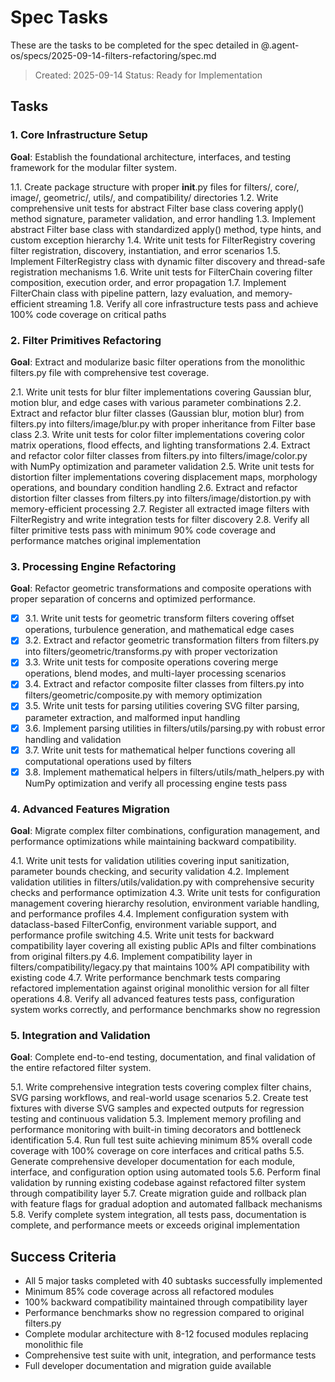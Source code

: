# Spec Tasks

These are the tasks to be completed for the spec detailed in @.agent-os/specs/2025-09-14-filters-refactoring/spec.md

> Created: 2025-09-14
> Status: Ready for Implementation

## Tasks

### 1. Core Infrastructure Setup

**Goal**: Establish the foundational architecture, interfaces, and testing framework for the modular filter system.

1.1. Create package structure with proper __init__.py files for filters/, core/, image/, geometric/, utils/, and compatibility/ directories
1.2. Write comprehensive unit tests for abstract Filter base class covering apply() method signature, parameter validation, and error handling
1.3. Implement abstract Filter base class with standardized apply() method, type hints, and custom exception hierarchy
1.4. Write unit tests for FilterRegistry covering filter registration, discovery, instantiation, and error scenarios
1.5. Implement FilterRegistry class with dynamic filter discovery and thread-safe registration mechanisms
1.6. Write unit tests for FilterChain covering filter composition, execution order, and error propagation
1.7. Implement FilterChain class with pipeline pattern, lazy evaluation, and memory-efficient streaming
1.8. Verify all core infrastructure tests pass and achieve 100% code coverage on critical paths

### 2. Filter Primitives Refactoring

**Goal**: Extract and modularize basic filter operations from the monolithic filters.py file with comprehensive test coverage.

2.1. Write unit tests for blur filter implementations covering Gaussian blur, motion blur, and edge cases with various parameter combinations
2.2. Extract and refactor blur filter classes (Gaussian blur, motion blur) from filters.py into filters/image/blur.py with proper inheritance from Filter base class
2.3. Write unit tests for color filter implementations covering color matrix operations, flood effects, and lighting transformations
2.4. Extract and refactor color filter classes from filters.py into filters/image/color.py with NumPy optimization and parameter validation
2.5. Write unit tests for distortion filter implementations covering displacement maps, morphology operations, and boundary condition handling
2.6. Extract and refactor distortion filter classes from filters.py into filters/image/distortion.py with memory-efficient processing
2.7. Register all extracted image filters with FilterRegistry and write integration tests for filter discovery
2.8. Verify all filter primitive tests pass with minimum 90% code coverage and performance matches original implementation

### 3. Processing Engine Refactoring

**Goal**: Refactor geometric transformations and composite operations with proper separation of concerns and optimized performance.

- [x] 3.1. Write unit tests for geometric transform filters covering offset operations, turbulence generation, and mathematical edge cases
- [x] 3.2. Extract and refactor geometric transformation filters from filters.py into filters/geometric/transforms.py with proper vectorization
- [x] 3.3. Write unit tests for composite operations covering merge operations, blend modes, and multi-layer processing scenarios
- [x] 3.4. Extract and refactor composite filter classes from filters.py into filters/geometric/composite.py with memory optimization
- [x] 3.5. Write unit tests for parsing utilities covering SVG filter parsing, parameter extraction, and malformed input handling
- [x] 3.6. Implement parsing utilities in filters/utils/parsing.py with robust error handling and validation
- [x] 3.7. Write unit tests for mathematical helper functions covering all computational operations used by filters
- [x] 3.8. Implement mathematical helpers in filters/utils/math_helpers.py with NumPy optimization and verify all processing engine tests pass

### 4. Advanced Features Migration

**Goal**: Migrate complex filter combinations, configuration management, and performance optimizations while maintaining backward compatibility.

4.1. Write unit tests for validation utilities covering input sanitization, parameter bounds checking, and security validation
4.2. Implement validation utilities in filters/utils/validation.py with comprehensive security checks and performance optimization
4.3. Write unit tests for configuration management covering hierarchy resolution, environment variable handling, and performance profiles
4.4. Implement configuration system with dataclass-based FilterConfig, environment variable support, and performance profile switching
4.5. Write unit tests for backward compatibility layer covering all existing public APIs and filter combinations from original filters.py
4.6. Implement compatibility layer in filters/compatibility/legacy.py that maintains 100% API compatibility with existing code
4.7. Write performance benchmark tests comparing refactored implementation against original monolithic version for all filter operations
4.8. Verify all advanced features tests pass, configuration system works correctly, and performance benchmarks show no regression

### 5. Integration and Validation

**Goal**: Complete end-to-end testing, documentation, and final validation of the entire refactored filter system.

5.1. Write comprehensive integration tests covering complex filter chains, SVG parsing workflows, and real-world usage scenarios
5.2. Create test fixtures with diverse SVG samples and expected outputs for regression testing and continuous validation
5.3. Implement memory profiling and performance monitoring with built-in timing decorators and bottleneck identification
5.4. Run full test suite achieving minimum 85% overall code coverage with 100% coverage on core interfaces and critical paths
5.5. Generate comprehensive developer documentation for each module, interface, and configuration option using automated tools
5.6. Perform final validation by running existing codebase against refactored filter system through compatibility layer
5.7. Create migration guide and rollback plan with feature flags for gradual adoption and automated fallback mechanisms
5.8. Verify complete system integration, all tests pass, documentation is complete, and performance meets or exceeds original implementation

## Success Criteria

- All 5 major tasks completed with 40 subtasks successfully implemented
- Minimum 85% code coverage across all refactored modules
- 100% backward compatibility maintained through compatibility layer
- Performance benchmarks show no regression compared to original filters.py
- Complete modular architecture with 8-12 focused modules replacing monolithic file
- Comprehensive test suite with unit, integration, and performance tests
- Full developer documentation and migration guide available